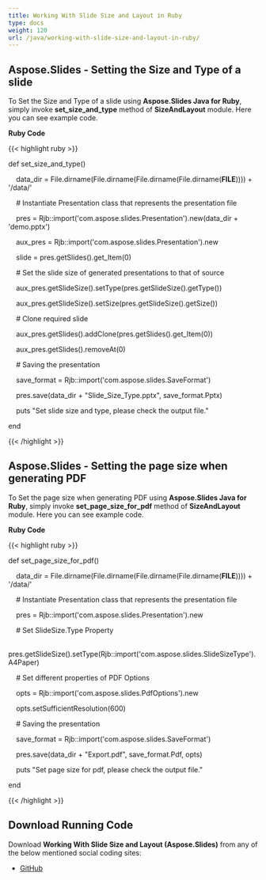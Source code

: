 ```yaml
---
title: Working With Slide Size and Layout in Ruby
type: docs
weight: 120
url: /java/working-with-slide-size-and-layout-in-ruby/
---
```


## **Aspose.Slides - Setting the Size and Type of a slide**
To Set the Size and Type of a slide using **Aspose.Slides Java for Ruby**, simply invoke **set_size_and_type** method of **SizeAndLayout** module. Here you can see example code.

**Ruby Code**

{{< highlight ruby >}}

 def set_size_and_type()

    data_dir = File.dirname(File.dirname(File.dirname(File.dirname(__FILE__)))) + '/data/'



    # Instantiate Presentation class that represents the presentation file

    pres = Rjb::import('com.aspose.slides.Presentation').new(data_dir + 'demo.pptx')

    aux_pres = Rjb::import('com.aspose.slides.Presentation').new

    slide = pres.getSlides().get_Item(0)

    # Set the slide size of generated presentations to that of source

    aux_pres.getSlideSize().setType(pres.getSlideSize().getType())

    aux_pres.getSlideSize().setSize(pres.getSlideSize().getSize())

    # Clone required slide        

    aux_pres.getSlides().addClone(pres.getSlides().get_Item(0))

    aux_pres.getSlides().removeAt(0)

    # Saving the presentation

    save_format = Rjb::import('com.aspose.slides.SaveFormat')

    pres.save(data_dir + "Slide_Size_Type.pptx", save_format.Pptx)

    puts "Set slide size and type, please check the output file."

end 

{{< /highlight >}}
## **Aspose.Slides - Setting the page size when generating PDF**
To Set the page size when generating PDF using **Aspose.Slides Java for Ruby**, simply invoke **set_page_size_for_pdf** method of **SizeAndLayout** module. Here you can see example code.

**Ruby Code**

{{< highlight ruby >}}

 def set_page_size_for_pdf()

    data_dir = File.dirname(File.dirname(File.dirname(File.dirname(__FILE__)))) + '/data/'



    # Instantiate Presentation class that represents the presentation file

    pres = Rjb::import('com.aspose.slides.Presentation').new

    # Set SlideSize.Type Property

    pres.getSlideSize().setType(Rjb::import('com.aspose.slides.SlideSizeType').A4Paper)

    # Set different properties of PDF Options

    opts = Rjb::import('com.aspose.slides.PdfOptions').new

    opts.setSufficientResolution(600)

    # Saving the presentation

    save_format = Rjb::import('com.aspose.slides.SaveFormat')

    pres.save(data_dir + "Export.pdf", save_format.Pdf, opts)

    puts "Set page size for pdf, please check the output file."

end 

{{< /highlight >}}
## **Download Running Code**
Download **Working With Slide Size and Layout (Aspose.Slides)** from any of the below mentioned social coding sites:

- [GitHub](https://github.com/aspose-slides/Aspose.Slides-for-Java/tree/master/Plugins/Aspose_Slides_Java_for_Ruby/lib/asposeslidesjava/Slides/sizeandlayout.rb)
